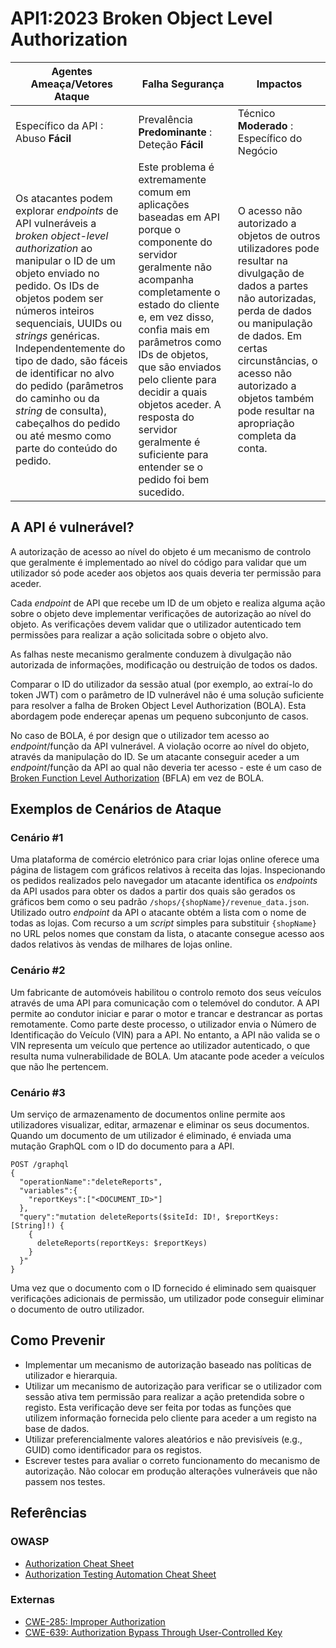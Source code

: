 # API1:2023 Broken Object Level Authorization

| Agentes Ameaça/Vetores Ataque | Falha Segurança | Impactos |
| - | - | - |
| Específico da API : Abuso **Fácil** | Prevalência **Predominante** : Deteção **Fácil** | Técnico **Moderado** : Específico do Negócio |
| Os atacantes podem explorar *endpoints* de API vulneráveis a *broken object-level authorization* ao manipular o ID de um objeto enviado no pedido. Os IDs de objetos podem ser números inteiros sequenciais, UUIDs ou *strings* genéricas. Independentemente do tipo de dado, são fáceis de identificar no alvo do pedido (parâmetros do caminho ou da *string* de consulta), cabeçalhos do pedido ou até mesmo como parte do conteúdo do pedido. | Este problema é extremamente comum em aplicações baseadas em API porque o componente do servidor geralmente não acompanha completamente o estado do cliente e, em vez disso, confia mais em parâmetros como IDs de objetos, que são enviados pelo cliente para decidir a quais objetos aceder. A resposta do servidor geralmente é suficiente para entender se o pedido foi bem sucedido. | O acesso não autorizado a objetos de outros utilizadores pode resultar na divulgação de dados a partes não autorizadas, perda de dados ou manipulação de dados. Em certas circunstâncias, o acesso não autorizado a objetos também pode resultar na apropriação completa da conta. |

## A API é vulnerável?

A autorização de acesso ao nível do objeto é um mecanismo de controlo que 
geralmente é implementado ao nível do código para validar que um utilizador 
só pode aceder aos objetos aos quais deveria ter permissão para aceder.

Cada *endpoint* de API que recebe um ID de um objeto e realiza alguma ação 
sobre o objeto deve implementar verificações de autorização ao nível do 
objeto. As verificações devem validar que o utilizador autenticado tem 
permissões para realizar a ação solicitada sobre o objeto alvo.

As falhas neste mecanismo geralmente conduzem à divulgação não autorizada de 
informações, modificação ou destruição de todos os dados.

Comparar o ID do utilizador da sessão atual (por exemplo, ao extraí-lo do 
token JWT) com o parâmetro de ID vulnerável não é uma solução suficiente 
para resolver a falha de Broken Object Level Authorization (BOLA). Esta 
abordagem pode endereçar apenas um pequeno subconjunto de casos.

No caso de BOLA, é por design que o utilizador tem acesso ao 
*endpoint*/função da API vulnerável. A violação ocorre ao nível do objeto, 
através da manipulação do ID. Se um atacante conseguir aceder a um 
*endpoint*/função da API ao qual não deveria ter acesso - este é um caso de 
[Broken Function Level Authorization][5] (BFLA) em vez de BOLA.

## Exemplos de Cenários de Ataque

### Cenário #1

Uma plataforma de comércio eletrónico para criar lojas online oferece uma página
de listagem com gráficos relativos à receita das lojas. Inspecionando os pedidos
realizados pelo navegador um atacante identifica os _endpoints_ da API usados
para obter os dados a partir dos quais são gerados os gráficos bem como o seu
padrão `/shops/{shopName}/revenue_data.json`. Utilizado outro _endpoint_ da API
o atacante obtém a lista com o nome de todas as lojas. Com recurso a um _script_
simples para substituir `{shopName}` no URL pelos nomes que constam da lista, o
atacante consegue acesso aos dados relativos às vendas de milhares de lojas
online.

### Cenário #2

Um fabricante de automóveis habilitou o controlo remoto dos seus veículos 
através de uma API para comunicação com o telemóvel do condutor. A API 
permite ao condutor iniciar e parar o motor e trancar e destrancar as portas 
remotamente. Como parte deste processo, o utilizador envia o Número de 
Identificação do Veículo (VIN) para a API.
No entanto, a API não valida se o VIN representa um veículo que pertence ao 
utilizador autenticado, o que resulta numa vulnerabilidade de BOLA. Um atacante 
pode aceder a veículos que não lhe pertencem.

### Cenário #3

Um serviço de armazenamento de documentos online permite aos utilizadores 
visualizar, editar, armazenar e eliminar os seus documentos. Quando um 
documento de um utilizador é eliminado, é enviada uma mutação GraphQL com o ID 
do documento para a API.

```
POST /graphql
{
  "operationName":"deleteReports",
  "variables":{
    "reportKeys":["<DOCUMENT_ID>"]
  },
  "query":"mutation deleteReports($siteId: ID!, $reportKeys: [String]!) {
    {
      deleteReports(reportKeys: $reportKeys)
    }
  }"
}
```

Uma vez que o documento com o ID fornecido é eliminado sem quaisquer 
verificações adicionais de permissão, um utilizador pode conseguir eliminar o 
documento de outro utilizador.

## Como Prevenir

* Implementar um mecanismo de autorização baseado nas políticas de utilizador e
  hierarquia.
* Utilizar um mecanismo de autorização para verificar se o utilizador com sessão
  ativa tem permissão para realizar a ação pretendida sobre o registo. Esta
  verificação deve ser feita por todas as funções que utilizem informação
  fornecida pelo cliente para aceder a um registo na base de dados.
* Utilizar preferencialmente valores aleatórios e não previsíveis (e.g., GUID)
  como identificador para os registos.
* Escrever testes para avaliar o correto funcionamento do mecanismo de
  autorização. Não colocar em produção alterações vulneráveis que não passem nos
  testes.

## Referências

### OWASP

* [Authorization Cheat Sheet][1]
* [Authorization Testing Automation Cheat Sheet][2]

### Externas

* [CWE-285: Improper Authorization][3]
* [CWE-639: Authorization Bypass Through User-Controlled Key][4]

[1]: https://cheatsheetseries.owasp.org/cheatsheets/Authorization_Cheat_Sheet.html
[2]: https://cheatsheetseries.owasp.org/cheatsheets/Authorization_Testing_Automation_Cheat_Sheet.html
[3]: https://cwe.mitre.org/data/definitions/285.html
[4]: https://cwe.mitre.org/data/definitions/639.html
[5]: ./0xa5-broken-function-level-authorization.md
